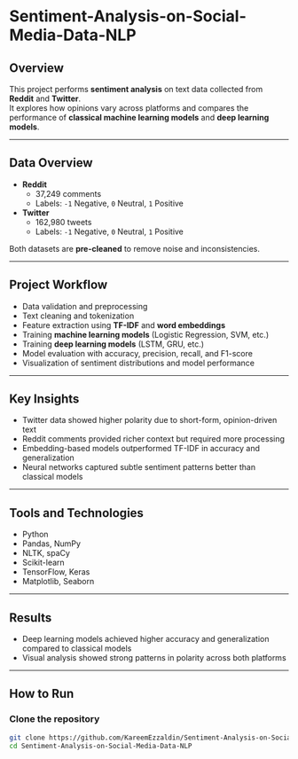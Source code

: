 # Sentiment-Analysis-on-Social-Media-Data-NLP

## Overview
This project performs **sentiment analysis** on text data collected from **Reddit** and **Twitter**.  
It explores how opinions vary across platforms and compares the performance of **classical machine learning models** and **deep learning models**.

---

##  Data Overview
- **Reddit**  
  - 37,249 comments  
  - Labels: `-1` Negative, `0` Neutral, `1` Positive  
- **Twitter**  
  - 162,980 tweets  
  - Labels: `-1` Negative, `0` Neutral, `1` Positive  

Both datasets are **pre-cleaned** to remove noise and inconsistencies.

---

##  Project Workflow
- Data validation and preprocessing  
- Text cleaning and tokenization  
- Feature extraction using **TF-IDF** and **word embeddings**  
- Training **machine learning models** (Logistic Regression, SVM, etc.)  
- Training **deep learning models** (LSTM, GRU, etc.)  
- Model evaluation with accuracy, precision, recall, and F1-score  
- Visualization of sentiment distributions and model performance  

---

##  Key Insights
- Twitter data showed higher polarity due to short-form, opinion-driven text  
- Reddit comments provided richer context but required more processing  
- Embedding-based models outperformed TF-IDF in accuracy and generalization  
- Neural networks captured subtle sentiment patterns better than classical models  

---

## Tools and Technologies
- Python  
- Pandas, NumPy  
- NLTK, spaCy  
- Scikit-learn  
- TensorFlow, Keras  
- Matplotlib, Seaborn  

---

## Results
- Deep learning models achieved higher accuracy and generalization compared to classical models  
- Visual analysis showed strong patterns in polarity across both platforms  

---

## How to Run

### Clone the repository
```bash
git clone https://github.com/KareemEzzaldin/Sentiment-Analysis-on-Social-Media-Data-NLP.git
cd Sentiment-Analysis-on-Social-Media-Data-NLP

